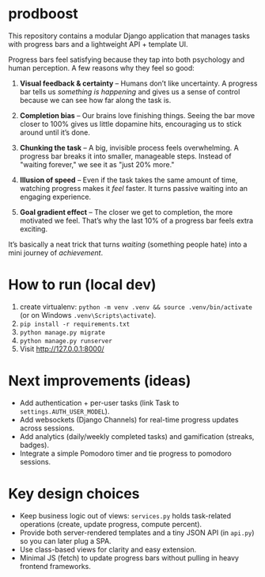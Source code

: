 # prodboost
This repository contains a modular Django application that manages tasks with progress bars and a lightweight API + template UI.

Progress bars feel satisfying because they tap into both psychology and human perception. A few reasons why they feel so good:

1. **Visual feedback & certainty** – Humans don’t like uncertainty. A progress bar tells us *something is happening* and gives us a sense of control because we can see how far along the task is.

2. **Completion bias** – Our brains love finishing things. Seeing the bar move closer to 100% gives us little dopamine hits, encouraging us to stick around until it’s done.

3. **Chunking the task** – A big, invisible process feels overwhelming. A progress bar breaks it into smaller, manageable steps. Instead of "waiting forever," we see it as "just 20% more."

4. **Illusion of speed** – Even if the task takes the same amount of time, watching progress makes it *feel* faster. It turns passive waiting into an engaging experience.

5. **Goal gradient effect** – The closer we get to completion, the more motivated we feel. That’s why the last 10% of a progress bar feels extra exciting.

It’s basically a neat trick that turns *waiting* (something people hate) into a mini journey of *achievement*.


# How to run (local dev)

1. create virtualenv: `python -m venv .venv && source .venv/bin/activate` (or on Windows `.venv\Scripts\activate`).
2. `pip install -r requirements.txt`
3. `python manage.py migrate`
4. `python manage.py runserver`
5. Visit http://127.0.0.1:8000/

# Next improvements (ideas)

- Add authentication + per-user tasks (link Task to `settings.AUTH_USER_MODEL`).
- Add websockets (Django Channels) for real-time progress updates across sessions.
- Add analytics (daily/weekly completed tasks) and gamification (streaks, badges).
- Integrate a simple Pomodoro timer and tie progress to pomodoro sessions.

# Key design choices

- Keep business logic out of views: `services.py` holds task-related operations (create, update progress, compute percent).
- Provide both server-rendered templates and a tiny JSON API (in `api.py`) so you can later plug a SPA.
- Use class-based views for clarity and easy extension.
- Minimal JS (fetch) to update progress bars without pulling in heavy frontend frameworks.